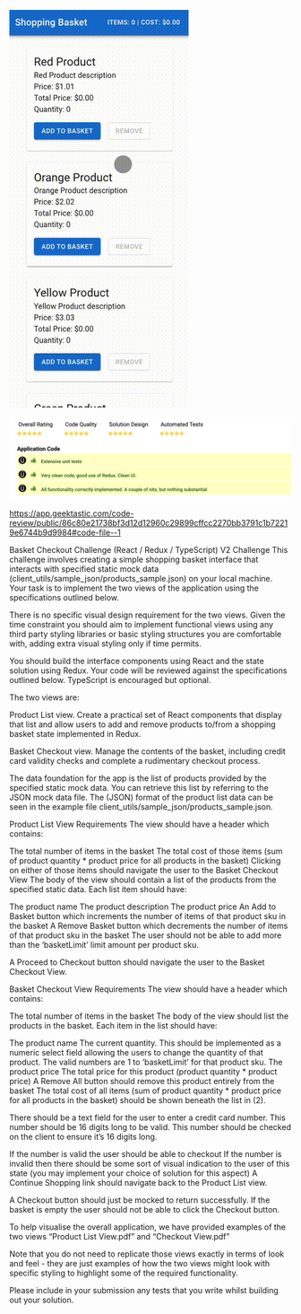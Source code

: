 ![Presentation](./output.gif)

![Review](./result.png)

https://app.geektastic.com/code-review/public/86c80e21738bf3d12d12960c29899cffcc2270bb3791c1b72219e6744b9d9984#code-file--1

Basket Checkout Challenge (React / Redux / TypeScript) V2
Challenge
This challenge involves creating a simple shopping basket interface that interacts with specified static mock data (client_utils/sample_json/products_sample.json) on your local machine. Your task is to implement the two views of the application using the specifications outlined below.

There is no specific visual design requirement for the two views. Given the time constraint you should aim to implement functional views using any third party styling libraries or basic styling structures you are comfortable with, adding extra visual styling only if time permits.

You should build the interface components using React and the state solution using Redux. Your code will be reviewed against the specifications outlined below. TypeScript is encouraged but optional.

The two views are:

Product List view. Create a practical set of React components that display that list and allow users to add and remove products to/from a shopping basket state implemented in Redux.

Basket Checkout view. Manage the contents of the basket, including credit card validity checks and complete a rudimentary checkout process.

The data foundation for the app is the list of products provided by the specified static mock data. You can retrieve this list by referring to the JSON mock data file. The (JSON) format of the product list data can be seen in the example file client_utils/sample_json/products_sample.json.

Product List View Requirements
The view should have a header which contains:

The total number of items in the basket
The total cost of those items (sum of product quantity * product price for all products in the basket)
Clicking on either of those items should navigate the user to the Basket Checkout View
The body of the view should contain a list of the products from the specified static data. Each list item should have:

The product name
The product description
The product price
An Add to Basket button which increments the number of items of that product sku in the basket
A Remove Basket button which decrements the number of items of that product sku in the basket
The user should not be able to add more than the ‘basketLimit’ limit amount per product sku.

A Proceed to Checkout button should navigate the user to the Basket Checkout View.

Basket Checkout View Requirements
The view should have a header which contains:

The total number of items in the basket
The body of the view should list the products in the basket. Each item in the list should have:

The product name
The current quantity. This should be implemented as a numeric select field allowing the users to change the quantity of that product. The valid numbers are 1 to ‘basketLimit’ for that product sku.
The product price
The total price for this product (product quantity * product price)
A Remove All button should remove this product entirely from the basket
The total cost of all items (sum of product quantity * product price for all products in the basket) should be shown beneath the list in (2).

There should be a text field for the user to enter a credit card number. This number should be 16 digits long to be valid. This number should be checked on the client to ensure it’s 16 digits long.

If the number is valid the user should be able to checkout
If the number is invalid then there should be some sort of visual indication to the user of this state (you may implement your choice of solution for this aspect)
A Continue Shopping link should navigate back to the Product List view.

A Checkout button should just be mocked to return successfully. If the basket is empty the user should not be able to click the Checkout button.

To help visualise the overall application, we have provided examples of the two views “Product List View.pdf” and “Checkout View.pdf”

Note that you do not need to replicate those views exactly in terms of look and feel - they are just examples of how the two views might look with specific styling to highlight some of the required functionality.

Please include in your submission any tests that you write whilst building out your solution.
